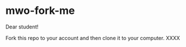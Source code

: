 # mwo-fork-me

Dear student!

Fork this repo to your account and then clone it to your computer.
XXXX